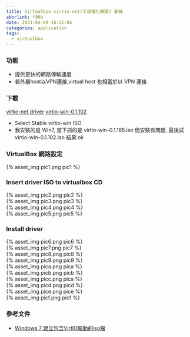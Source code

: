 ```yaml
---
title: Virtualbox virtio-net(半虛擬化網路) 安裝
abbrlink: f96b
date: 2021-04-09 16:21:04
categories: application
tags:
  - virtualbox
---
```



### 功能
+ 提供更快的網路傳輸速度
+ 若外層host以VPN連接,virtual host 也相當於以 VPN 連接

<!--more-->

### 下載 
[virtio-net driver]( https://github.com/virtio-win/virtio-win-pkg-scripts/blob/master/README.md)
[virtio-win-0.1.102](https://fedorapeople.org/groups/virt/virtio-win/direct-downloads/archive-virtio/virtio-win-0.1.102/)

+ Select Stable virtio-win ISO
+ 我安裝的是 Win7, 當下抓的是 virtio-win-0.1.185.iso 但安裝有問題, 最後試 virtio-win-0.1.102.iso 結果 ok

### VirtualBox 網路設定
<div style="width:500px">
	{% asset_img pic1.png pic1 %}
</div>

### Insert driver ISO to virtualbox CD
<div style="width:500px">
	{% asset_img pic2.png pic2 %}
</div>
<div style="width:500px">
	{% asset_img pic3.png pic3 %}
</div>
<div style="width:500px">
	{% asset_img pic4.png pic4 %}
</div>
<div style="width:500px">
	{% asset_img pic5.png pic5 %}
</div>

### Install driver
<div style="width:500px">
	{% asset_img pic6.png pic6 %}
</div>
<div style="width:500px">
	{% asset_img pic7.png pic7 %}
</div>
<div style="width:500px">
	{% asset_img pic8.png pic8 %}
</div>
<div style="width:500px">
	{% asset_img pic9.png pic9 %}
</div>
<div style="width:500px">
	{% asset_img pica.png pica %}
</div>
<div style="width:500px">
	{% asset_img picb.png picb %}
</div>
<div style="width:500px">
	{% asset_img picc.png pica %}
</div>
<div style="width:500px">
	{% asset_img picd.png picd %}
</div>
<div style="width:500px">
	{% asset_img pice.png pice %}
</div>
<div style="width:500px">
	{% asset_img picf.png picf %}
</div>

### 參考文件
+ [Windows 7 建立包含VirtIO驅動的iso檔]( https://orzalanluo.com/?p=289)




